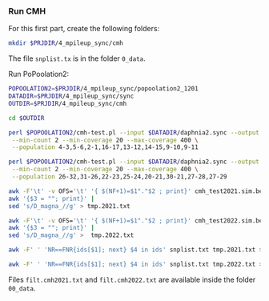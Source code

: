 ### Run CMH

For this first part, create the following folders:

```bash
mkdir $PRJDIR/4_mpileup_sync/cmh
```

The file `snplist.tx` is in the folder `0_data`.

Run PoPoolation2:

```bash
POPOOLATION2=$PRJDIR/4_mpileup_sync/popoolation2_1201
DATADIR=$PRJDIR/4_mpileup_sync/sync
OUTDIR=$PRJDIR/4_mpileup_sync/cmh

cd $OUTDIR

perl $POPOOLATION2/cmh-test.pl --input $DATADIR/daphnia2.sync --output cmh_test2021.txt \
 --min-count 2 --min-coverage 20 --max-coverage 400 \
 --population 4-3,5-6,2-1,16-17,13-12,14-15,9-10,9-11

perl $POPOOLATION2/cmh-test.pl --input $DATADIR/daphnia2.sync --output cmh_test2022.txt \
 --min-count 2 --min-coverage 20 --max-coverage 400 \
 --population 26-32,31-26,22-23,25-24,20-21,30-21,27-28,27-29

awk -F'\t' -v OFS='\t' '{ $(NF+1)=$1"."$2 ; print}' cmh_test2021.sim.bed |
awk '{$3 = ""; print}' |
sed 's/D_magna_//g' > tmp.2021.txt

awk -F'\t' -v OFS='\t' '{ $(NF+1)=$1"."$2 ; print}' cmh_test2022.sim.bed |
awk '{$3 = ""; print}' |
sed 's/D_magna_//g' >  tmp.2022.txt

awk -F' ' 'NR==FNR{ids[$1]; next} $4 in ids' snplist.txt tmp.2021.txt > filt.cmh2021.txt

awk -F' ' 'NR==FNR{ids[$1]; next} $4 in ids' snplist.txt tmp.2022.txt > filt.cmh2022.txt
```

Files `filt.cmh2021.txt` and `filt.cmh2022.txt` are available inside the folder `00_data`.
